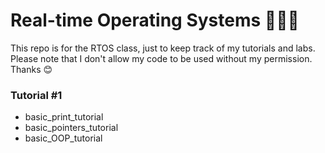 # Real-time Operating Systems 👨🏻‍💻
This repo is for the RTOS class, just to keep track of my tutorials and labs.
Please note that I don't allow my code to be used without my permission. Thanks 😊

### Tutorial #1
- basic_print_tutorial
- basic_pointers_tutorial
- basic_OOP_tutorial